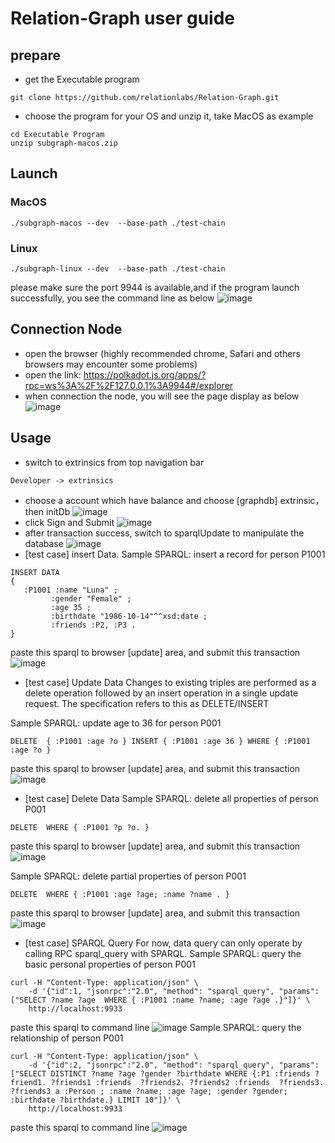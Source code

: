 # Relation-Graph user guide
## prepare
- get the Executable program 
```shell
git clone https://github.com/relationlabs/Relation-Graph.git
```
- choose the program for your OS and unzip it, take MacOS as example
```shell
cd Executable Program
unzip subgraph-macos.zip
```
## Launch
### MacOS
```shell
./subgraph-macos --dev  --base-path ./test-chain
```
### Linux
```shell
./subgraph-linux --dev  --base-path ./test-chain
```
please make sure the port 9944 is available,and if the program launch successfully, you see the command line as below
![image](https://user-images.githubusercontent.com/91399393/176400350-874d2ebe-c01b-47af-9f3e-8fc7dcd17b7d.png)

## Connection Node
- open the browser (highly recommended chrome, Safari and others browsers may encounter some problems)
- open the link: https://polkadot.js.org/apps/?rpc=ws%3A%2F%2F127.0.0.1%3A9944#/explorer
- when connection the node, you will see the page display as below
![image](https://user-images.githubusercontent.com/91399393/176409173-c464e241-a6e5-4609-b9a6-21a61b37753f.png)


## Usage
- switch to extrinsics from top navigation bar
```shell 
Developer -> extrinsics
```
- choose a account which have balance and choose [graphdb] extrinsic，then initDb
![image](https://user-images.githubusercontent.com/91399393/176415644-857882ac-5eda-43a5-8082-e985aa518bd9.png)
- click Sign and Submit
![image](https://user-images.githubusercontent.com/91399393/176415961-9814c3f1-52dd-4215-a873-a2cf261a1fbb.png)
- after transaction success, switch to sparqlUpdate to manipulate the database
![image](https://user-images.githubusercontent.com/91399393/176416651-8318b78e-8373-4f70-9cff-7a83ad496c01.png)
- [test case] insert Data. 
Sample SPARQL: insert a record for person P1001
```
INSERT DATA
{
   :P1001 :name "Luna" ;
         :gender "Female" ;
         :age 35 ;
         :birthdate "1986-10-14"^^xsd:date ;
         :friends :P2, :P3 .
}
```
paste this sparql to browser [update] area, and submit this transaction
![image](https://user-images.githubusercontent.com/91399393/176417734-9100574b-df72-4088-84dc-e1c65c6f937a.png)

- [test case] Update Data
Changes to existing triples are performed as a delete operation followed by an insert operation in a single update request. The specification refers to this as DELETE/INSERT

Sample SPARQL: update age to 36 for person P001

```
DELETE  { :P1001 :age ?o } INSERT { :P1001 :age 36 } WHERE { :P1001 :age ?o }
```
paste this sparql to browser [update] area, and submit this transaction
![image](https://user-images.githubusercontent.com/91399393/176489974-5be46194-bd71-4d2a-abed-15bcd7b9ff26.png)
- [test case] Delete Data
Sample SPARQL: delete all properties of person P001
```
DELETE  WHERE { :P1001 ?p ?o. } 
```
paste this sparql to browser [update] area, and submit this transaction
![image](https://user-images.githubusercontent.com/91399393/176491417-04c759b9-2f6a-4a26-be0d-aa23f51f64d6.png)

Sample SPARQL: delete partial properties of person P001

```
DELETE  WHERE { :P1001 :age ?age; :name ?name . } 
```
paste this sparql to browser [update] area, and submit this transaction
![image](https://user-images.githubusercontent.com/91399393/176491911-fa8e9089-5c78-4054-929d-aed3f38099dc.png)

- [test case] SPARQL Query
For now, data query can only operate by calling RPC sparql_query with SPARQL.
Sample SPARQL: query the basic personal properties of person P001
```
curl -H "Content-Type: application/json" \
    -d '{"id":1, "jsonrpc":"2.0", "method": "sparql_query", "params": ["SELECT ?name ?age  WHERE { :P1001 :name ?name; :age ?age .}"]}' \
    http://localhost:9933
```
paste this sparql to command line
![image](https://user-images.githubusercontent.com/91399393/176492690-0246ee9b-fe97-4bf3-a7fb-9cdfda8ee541.png)
Sample SPARQL: query the relationship of person P001
```
curl -H "Content-Type: application/json" \
    -d '{"id":2, "jsonrpc":"2.0", "method": "sparql_query", "params": ["SELECT DISTINCT ?name ?age ?gender ?birthdate WHERE {:P1 :friends ?friend1. ?friends1 :friends  ?friends2. ?friends2 :friends  ?friends3. ?friends3 a :Person ; :name ?name; :age ?age; :gender ?gender; :birthdate ?birthdate.} LIMIT 10"]}' \
    http://localhost:9933
```
paste this sparql to command line
![image](https://user-images.githubusercontent.com/91399393/176493931-21f3f8e5-fffe-4e6c-83c2-93e4d717e003.png)
